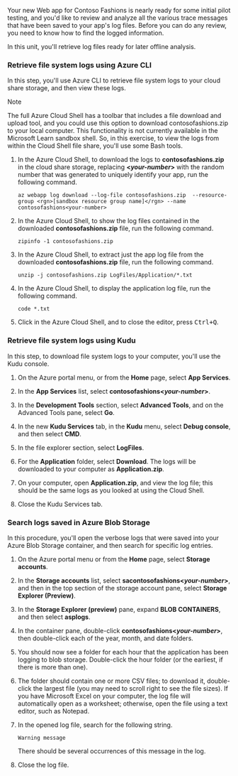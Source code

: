 Your new Web app for Contoso Fashions is nearly ready for some initial pilot testing, and you'd like to review and analyze all the various trace messages that have been saved to your app's log files. Before you can do any review, you need to know how to find the logged information.

In this unit, you'll retrieve log files ready for later offline analysis.

### Retrieve file system logs using Azure CLI

In this step, you'll use Azure CLI to retrieve file system logs to your cloud share storage, and then view these logs.

   >[!NOTE]
   >The full Azure Cloud Shell has a toolbar that includes a file download and upload tool, and you could use this option to download contosofashions.zip to your local computer. This functionality is not currently available in the Microsoft Learn sandbox shell. So, in this exercise, to view the logs from within the Cloud Shell file share, you'll use some Bash tools.

1. In the Azure Cloud Shell, to download the logs to **contosofashions.zip** in the cloud share storage, replacing **\<_your-number_\>** with the random number that was generated to uniquely identify your app, run the following command.

    ```azurecli
   az webapp log download --log-file contosofashions.zip  --resource-group <rgn>[sandbox resource group name]</rgn> --name contosofashions<your-number>
   ```

1. In the Azure Cloud Shell, to show the log files contained in the downloaded **contosofashions.zip** file, run the following command.

    ```
   zipinfo -1 contosofashions.zip
   ```

1. In the Azure Cloud Shell, to extract just the app log file from the downloaded **contosofashions.zip** file, run the following command.

   ```
   unzip -j contosofashions.zip LogFiles/Application/*.txt
   ```

1. In the Azure Cloud Shell, to display the application log file, run the following command.

   ```
   code *.txt
   ```

1. Click in the Azure Cloud Shell, and to close the editor, press <kbd>Ctrl+Q</kbd>.

### Retrieve file system logs using Kudu

In this step, to download file system logs to your computer, you'll use the Kudu console.

1. On the Azure portal menu, or from the **Home** page, select **App Services**.

1. In the **App Services** list, select **contosofashions\<_your-number_\>**.

1. In the **Development Tools** section, select **Advanced Tools**, and on the Advanced Tools pane, select **Go**.

1. In the new **Kudu Services** tab, in the **Kudu** menu, select **Debug console**, and then select **CMD**.

1. In the file explorer section, select **LogFiles**.

1. For the **Application** folder, select **Download**. The logs will be downloaded to your computer as **Application.zip**.

1. On your computer, open **Application.zip**, and view the log file; this should be the same logs as you looked at using the Cloud Shell.

1. Close the Kudu Services tab.

### Search logs saved in Azure Blob Storage

In this procedure, you'll open the verbose logs that were saved into your Azure Blob Storage container, and then search for specific log entries.

1. On the Azure portal menu or from the **Home** page, select **Storage accounts**.

1. In the **Storage accounts** list, select **sacontosofashions\<_your-number_\>**, and then in the top section of the storage account pane, select **Storage Explorer (Preview)**.

1. In the **Storage Explorer (preview)** pane, expand **BLOB CONTAINERS**, and then select **asplogs**.

1. In the container pane, double-click **contosofashions\<_your-number_\>**, then double-click each of the year, month, and date folders.

1. You should now see a folder for each hour that the application has been logging to blob storage. Double-click the hour folder (or the earliest, if there is more than one).

1. The folder should contain one or more CSV files; to download it, double-click the largest file (you may need to scroll right to see the file sizes). If you have Microsoft Excel on your computer, the log file will automatically open as a worksheet; otherwise, open the file using a text editor, such as Notepad.

1. In the opened log file, search for the following string.

   ```
   Warning message
   ```

    There should be several occurrences of this message in the log.

1. Close the log file.

